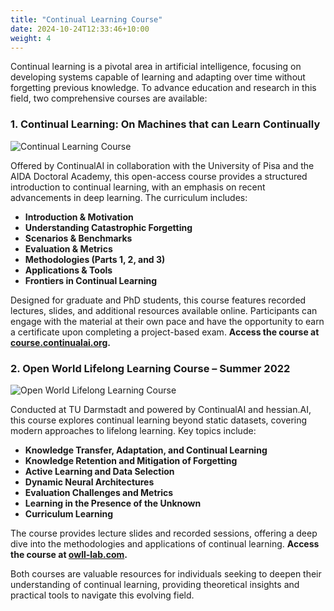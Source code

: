 ```yaml
---
title: "Continual Learning Course"
date: 2024-10-24T12:33:46+10:00
weight: 4
---
```


Continual learning is a pivotal area in artificial intelligence, focusing on developing systems capable of learning and adapting over time without forgetting previous knowledge. To advance education and research in this field, two comprehensive courses are available:

### 1. Continual Learning: On Machines that can Learn Continually

![Continual Learning Course]({{site.baseurl}}/images/course/continual_learning_course_logo.png)

Offered by ContinualAI in collaboration with the University of Pisa and the AIDA Doctoral Academy, this open-access course provides a structured introduction to continual learning, with an emphasis on recent advancements in deep learning. The curriculum includes:

- **Introduction & Motivation**
- **Understanding Catastrophic Forgetting**
- **Scenarios & Benchmarks**
- **Evaluation & Metrics**
- **Methodologies (Parts 1, 2, and 3)**
- **Applications & Tools**
- **Frontiers in Continual Learning**

Designed for graduate and PhD students, this course features recorded lectures, slides, and additional resources available online. Participants can engage with the material at their own pace and have the opportunity to earn a certificate upon completing a project-based exam. **Access the course at [course.continualai.org](https://course.continualai.org).**

### 2. Open World Lifelong Learning Course – Summer 2022

![Open World Lifelong Learning Course]({{site.baseurl}}/images/course/OWLifelong_Learning_Course.webp)

Conducted at TU Darmstadt and powered by ContinualAI and hessian.AI, this course explores continual learning beyond static datasets, covering modern approaches to lifelong learning. Key topics include:

- **Knowledge Transfer, Adaptation, and Continual Learning**
- **Knowledge Retention and Mitigation of Forgetting**
- **Active Learning and Data Selection**
- **Dynamic Neural Architectures**
- **Evaluation Challenges and Metrics**
- **Learning in the Presence of the Unknown**
- **Curriculum Learning**

The course provides lecture slides and recorded sessions, offering a deep dive into the methodologies and applications of continual learning. **Access the course at [owll-lab.com](https://owll-lab.com/teaching/cl_lecture/).**

Both courses are valuable resources for individuals seeking to deepen their understanding of continual learning, providing theoretical insights and practical tools to navigate this evolving field.
